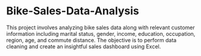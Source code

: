 # Bike-Sales-Data-Analysis
This project involves analyzing bike sales data along with relevant customer information including marital status, gender, income, education, occupation, region, age, and commute distance. The objective is to perform data cleaning and create an insightful sales dashboard using Excel.
